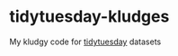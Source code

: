 # tidytuesday-kludges

My kludgy code for [tidytuesday](https://github.com/rfordatascience/tidytuesday) datasets
